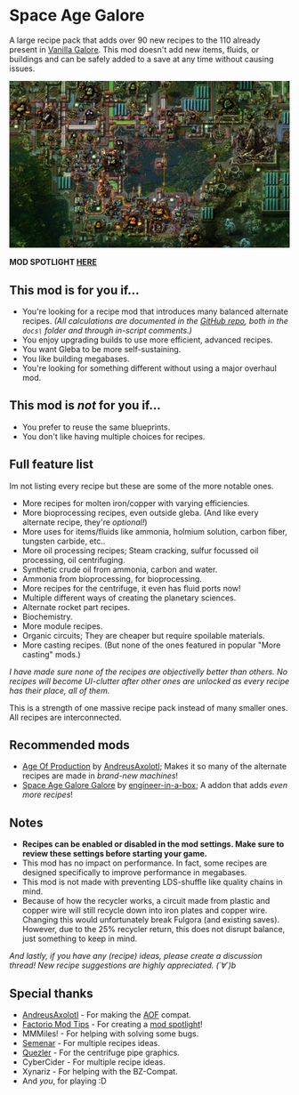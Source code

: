 # Space Age Galore

A large recipe pack that adds over 90 new recipes to the 110 already present in [Vanilla Galore](https://mods.factorio.com/mod/vanilla_galore_continued). This mod doesn't add new items, fluids, or buildings and can be safely added to a save at any time without causing issues.

![gleba](https://github.com/JTnadrooi/Project-Galore/blob/main/.media/gleba_galore.png?raw=true)

**MOD SPOTLIGHT [HERE](https://www.youtube.com/watch?v=xpqJSHA4Q5A&lc=Ugw0CpAURsOiowPeeEx4AaABAg)**

## This mod is for you if...

-   You're looking for a recipe mod that introduces many balanced alternate recipes. _(All calculations are documented in the [GitHub repo](https://github.com/JTnadrooi/Project-Galore), both in the `docs\` folder and through in-script comments.)_
-   You enjoy upgrading builds to use more efficient, advanced recipes.
-   You want Gleba to be more self-sustaining.
-   You like building megabases.
-   You're looking for something different without using a major overhaul mod.

## This mod is _not_ for you if...

-   You prefer to reuse the same blueprints.
-   You don't like having multiple choices for recipes.

## Full feature list

Im not listing every recipe but these are some of the more notable ones.

-   More recipes for molten iron/copper with varying efficiencies.
-   More bioprocessing recipes, even outside gleba. (And like every alternate recipe, they're _optional!_)
-   More uses for items/fluids like ammonia, holmium solution, carbon fiber, tungsten carbide, etc..
-   More oil processing recipes; Steam cracking, sulfur focussed oil processing, oil centrifuging.
-   Synthetic crude oil from ammonia, carbon and water.
-   Ammonia from bioprocessing, for bioprocessing.
-   More recipes for the centrifuge, it even has fluid ports now!
-   Multiple different ways of creating the planetary sciences.
-   Alternate rocket part recipes.
-   Biochemistry.
-   More module recipes.
-   Organic circuits; They are cheaper but require spoilable materials.
-   More casting recipes. (But none of the ones featured in popular "More casting" mods.)

_I have made sure none of the recipes are objectivelly better than others. No recipes will become UI-clutter after other ones are unlocked as every recipe has their place, all of them._

This is a strength of one massive recipe pack instead of many smaller ones. All recipes are interconnected.

## Recommended mods

-   [Age Of Production](https://mods.factorio.com/mod/Age-of-Production) by [AndreusAxolotl](https://mods.factorio.com/user/AndreusAxolotl); Makes it so many of the alternate recipes are made in _brand-new machines_!
-   [Space Age Galore Galore](https://mods.factorio.com/mod/galore-squared) by [engineer-in-a-box](https://mods.factorio.com/user/engineer-in-a-box); A addon that adds _even more recipes_!

## Notes

-   **Recipes can be enabled or disabled in the mod settings. Make sure to review these settings before starting your game.**
-   This mod has no impact on performance. In fact, some recipes are designed specifically to improve performance in megabases.
-   This mod is not made with preventing LDS-shuffle like quality chains in mind.
-   Because of how the recycler works, a circuit made from plastic and copper wire will still recycle down into iron plates and copper wire. Changing this would unfortunately break Fulgora (and existing saves). However, due to the 25% recycler return, this does not disrupt balance, just something to keep in mind.

_And lastly, if you have any (recipe) ideas, please create a discussion thread! New recipe suggestions are highly appreciated. (´∀`)b_

## Special thanks

-   [AndreusAxolotl](https://mods.factorio.com/user/AndreusAxolotl) - For making the [AOF](https://mods.factorio.com/mod/Age-of-Production) compat.
-   [Factorio Mod Tips](https://www.youtube.com/@FactorioModTips) - For creating a [mod spotlight](https://www.youtube.com/watch?v=xpqJSHA4Q5A&lc=Ugw0CpAURsOiowPeeEx4AaABAg)!
-   MMMiles! - For helping with solving some bugs.
-   [Semenar](https://mods.factorio.com/user/Semenar) - For multiple recipes ideas.
-   [Quezler](https://mods.factorio.com/user/Quezler) - For the centrifuge pipe graphics.
-   CyberCider - For multiple recipe ideas.
-   Xynariz - For helping with the BZ-Compat.
-   And _you_, for playing :D
